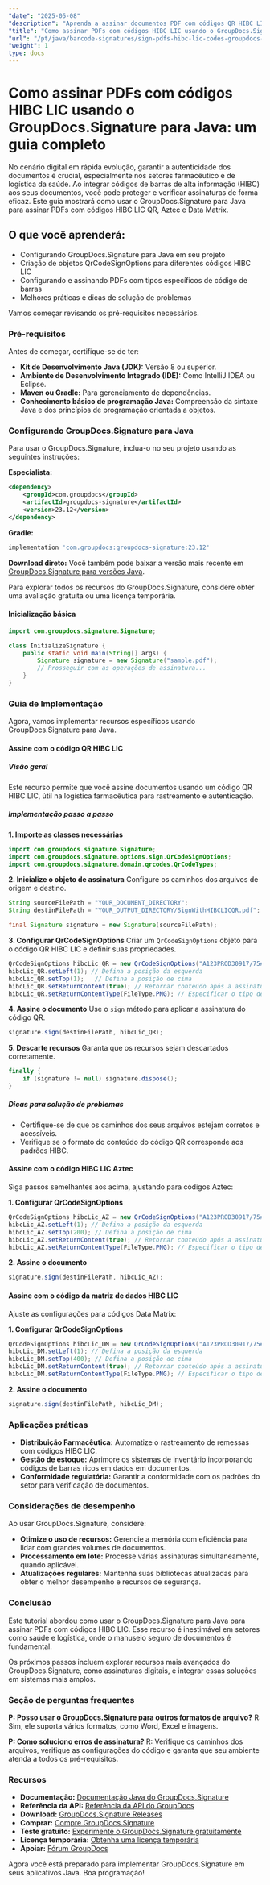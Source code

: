 ```yaml
---
"date": "2025-05-08"
"description": "Aprenda a assinar documentos PDF com códigos QR HIBC LIC, Aztec e Data Matrix usando o GroupDocs.Signature para Java. Este guia aborda configuração, implementação e práticas recomendadas."
"title": "Como assinar PDFs com códigos HIBC LIC usando o GroupDocs.Signature para Java - Um guia completo"
"url": "/pt/java/barcode-signatures/sign-pdfs-hibc-lic-codes-groupdocs-java/"
"weight": 1
type: docs
---
```

# Como assinar PDFs com códigos HIBC LIC usando o GroupDocs.Signature para Java: um guia completo

No cenário digital em rápida evolução, garantir a autenticidade dos documentos é crucial, especialmente nos setores farmacêutico e de logística da saúde. Ao integrar códigos de barras de alta informação (HIBC) aos seus documentos, você pode proteger e verificar assinaturas de forma eficaz. Este guia mostrará como usar o GroupDocs.Signature para Java para assinar PDFs com códigos HIBC LIC QR, Aztec e Data Matrix.

## O que você aprenderá:
- Configurando GroupDocs.Signature para Java em seu projeto
- Criação de objetos QrCodeSignOptions para diferentes códigos HIBC LIC
- Configurando e assinando PDFs com tipos específicos de código de barras
- Melhores práticas e dicas de solução de problemas

Vamos começar revisando os pré-requisitos necessários.

### Pré-requisitos
Antes de começar, certifique-se de ter:
- **Kit de Desenvolvimento Java (JDK):** Versão 8 ou superior.
- **Ambiente de Desenvolvimento Integrado (IDE):** Como IntelliJ IDEA ou Eclipse.
- **Maven ou Gradle:** Para gerenciamento de dependências.
- **Conhecimento básico de programação Java:** Compreensão da sintaxe Java e dos princípios de programação orientada a objetos.

### Configurando GroupDocs.Signature para Java
Para usar o GroupDocs.Signature, inclua-o no seu projeto usando as seguintes instruções:

**Especialista:**
```xml
<dependency>
    <groupId>com.groupdocs</groupId>
    <artifactId>groupdocs-signature</artifactId>
    <version>23.12</version>
</dependency>
```

**Gradle:**
```gradle
implementation 'com.groupdocs:groupdocs-signature:23.12'
```

**Download direto:** Você também pode baixar a versão mais recente em [GroupDocs.Signature para versões Java](https://releases.groupdocs.com/signature/java/).

Para explorar todos os recursos do GroupDocs.Signature, considere obter uma avaliação gratuita ou uma licença temporária.

#### Inicialização básica
```java
import com.groupdocs.signature.Signature;

class InitializeSignature {
    public static void main(String[] args) {
        Signature signature = new Signature("sample.pdf");
        // Prosseguir com as operações de assinatura...
    }
}
```

### Guia de Implementação
Agora, vamos implementar recursos específicos usando GroupDocs.Signature para Java.

#### Assine com o código QR HIBC LIC

##### Visão geral
Este recurso permite que você assine documentos usando um código QR HIBC LIC, útil na logística farmacêutica para rastreamento e autenticação.

##### Implementação passo a passo

**1. Importe as classes necessárias**
```java
import com.groupdocs.signature.Signature;
import com.groupdocs.signature.options.sign.QrCodeSignOptions;
import com.groupdocs.signature.domain.qrcodes.QrCodeTypes;
```

**2. Inicialize o objeto de assinatura**
Configure os caminhos dos arquivos de origem e destino.
```java
String sourceFilePath = "YOUR_DOCUMENT_DIRECTORY";
String destinFilePath = "YOUR_OUTPUT_DIRECTORY/SignWithHIBCLICQR.pdf";

final Signature signature = new Signature(sourceFilePath);
```

**3. Configurar QrCodeSignOptions**
Criar um `QrCodeSignOptions` objeto para o código QR HIBC LIC e definir suas propriedades.
```java
QrCodeSignOptions hibcLic_QR = new QrCodeSignOptions("A123PROD30917/75#422011907#GP293", QrCodeTypes.HIBCLICQR);
hibcLic_QR.setLeft(1); // Defina a posição da esquerda
hibcLic_QR.setTop(1);   // Defina a posição de cima
hibcLic_QR.setReturnContent(true); // Retornar conteúdo após a assinatura
hibcLic_QR.setReturnContentType(FileType.PNG); // Especificar o tipo de conteúdo de retorno como PNG
```

**4. Assine o documento**
Use o `sign` método para aplicar a assinatura do código QR.
```java
signature.sign(destinFilePath, hibcLic_QR);
```

**5. Descarte recursos**
Garanta que os recursos sejam descartados corretamente.
```java
finally {
    if (signature != null) signature.dispose();
}
```

##### Dicas para solução de problemas
- Certifique-se de que os caminhos dos seus arquivos estejam corretos e acessíveis.
- Verifique se o formato do conteúdo do código QR corresponde aos padrões HIBC.

#### Assine com o código HIBC LIC Aztec
Siga passos semelhantes aos acima, ajustando para códigos Aztec:

**1. Configurar QrCodeSignOptions**
```java
QrCodeSignOptions hibcLic_AZ = new QrCodeSignOptions("A123PROD30917/75#422011907#GP293", QrCodeTypes.HIBCLICAztec);
hibcLic_AZ.setLeft(1); // Defina a posição da esquerda
hibcLic_AZ.setTop(200); // Defina a posição de cima
hibcLic_AZ.setReturnContent(true); // Retornar conteúdo após a assinatura
hibcLic_AZ.setReturnContentType(FileType.PNG); // Especificar o tipo de conteúdo de retorno como PNG
```

**2. Assine o documento**
```java
signature.sign(destinFilePath, hibcLic_AZ);
```

#### Assine com o código da matriz de dados HIBC LIC
Ajuste as configurações para códigos Data Matrix:

**1. Configurar QrCodeSignOptions**
```java
QrCodeSignOptions hibcLic_DM = new QrCodeSignOptions("A123PROD30917/75#422011907#GP293", QrCodeTypes.HIBCLICDataMatrix);
hibcLic_DM.setLeft(1); // Defina a posição da esquerda
hibcLic_DM.setTop(400); // Defina a posição de cima
hibcLic_DM.setReturnContent(true); // Retornar conteúdo após a assinatura
hibcLic_DM.setReturnContentType(FileType.PNG); // Especificar o tipo de conteúdo de retorno como PNG
```

**2. Assine o documento**
```java
signature.sign(destinFilePath, hibcLic_DM);
```

### Aplicações práticas
- **Distribuição Farmacêutica:** Automatize o rastreamento de remessas com códigos HIBC LIC.
- **Gestão de estoque:** Aprimore os sistemas de inventário incorporando códigos de barras ricos em dados em documentos.
- **Conformidade regulatória:** Garantir a conformidade com os padrões do setor para verificação de documentos.

### Considerações de desempenho
Ao usar GroupDocs.Signature, considere:
- **Otimize o uso de recursos:** Gerencie a memória com eficiência para lidar com grandes volumes de documentos.
- **Processamento em lote:** Processe várias assinaturas simultaneamente, quando aplicável.
- **Atualizações regulares:** Mantenha suas bibliotecas atualizadas para obter o melhor desempenho e recursos de segurança.

### Conclusão
Este tutorial abordou como usar o GroupDocs.Signature para Java para assinar PDFs com códigos HIBC LIC. Esse recurso é inestimável em setores como saúde e logística, onde o manuseio seguro de documentos é fundamental.

Os próximos passos incluem explorar recursos mais avançados do GroupDocs.Signature, como assinaturas digitais, e integrar essas soluções em sistemas mais amplos.

### Seção de perguntas frequentes
**P: Posso usar o GroupDocs.Signature para outros formatos de arquivo?**
R: Sim, ele suporta vários formatos, como Word, Excel e imagens.

**P: Como soluciono erros de assinatura?**
R: Verifique os caminhos dos arquivos, verifique as configurações do código e garanta que seu ambiente atenda a todos os pré-requisitos.

### Recursos
- **Documentação:** [Documentação Java do GroupDocs.Signature](https://docs.groupdocs.com/signature/java/)
- **Referência da API:** [Referência da API do GroupDocs](https://reference.groupdocs.com/signature/java/)
- **Download:** [GroupDocs.Signature Releases](https://releases.groupdocs.com/signature/java/)
- **Comprar:** [Compre GroupDocs.Signature](https://purchase.groupdocs.com/buy)
- **Teste gratuito:** [Experimente o GroupDocs.Signature gratuitamente](https://releases.groupdocs.com/signature/java/)
- **Licença temporária:** [Obtenha uma licença temporária](https://purchase.groupdocs.com/temporary-license/)
- **Apoiar:** [Fórum GroupDocs](https://forum.groupdocs.com/c/signature/)

Agora você está preparado para implementar GroupDocs.Signature em seus aplicativos Java. Boa programação!